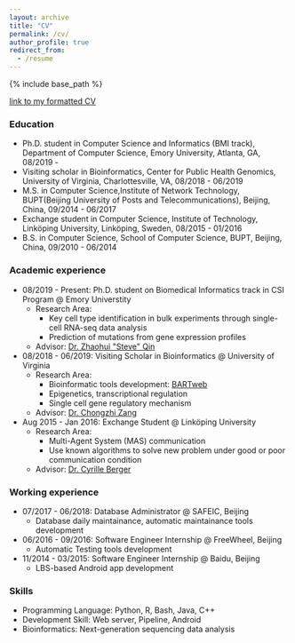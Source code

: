 ```yaml
---
layout: archive 
title: "CV"
permalink: /cv/
author_profile: true
redirect_from:
  - /resume
---
```


{% include base_path %}

[link to my formatted CV](https://drive.google.com/file/d/1CnKTv1poVFX6gbRMriEv7VhfJtkGI64U/view?usp=sharing)

### Education

* Ph.D. student in Computer Science and Informatics (BMI track), Department of Computer Science, Emory University, Atlanta, GA, 08/2019 -
* Visiting scholar in Bioinformatics, Center for Public Health Genomics, University of Virginia, Charlottesville, VA, 08/2018 - 06/2019
* M.S. in Computer Science,Institute of Network Technology, BUPT(Beijing University of Posts and Telecommunications), Beijing, China, 09/2014 - 06/2017
* Exchange student in Computer Science, Institute of Technology, Linköping University, Linköping, Sweden, 08/2015 - 01/2016
* B.S. in Computer Science, School of Computer Science, BUPT, Beijing, China, 09/2010 - 06/2014

### Academic experience
* 08/2019 - Present: Ph.D. student on Biomedical Informatics track in CSI Program @ Emory Universtity
  * Research Area:
    * Key cell type identification in bulk experiments through single-cell RNA-seq data analysis
    * Prediction of mutations from gene expression profiles
  * Advisor: [Dr. Zhaohui "Steve" Qin](https://www.sph.emory.edu/faculty/profile/#!ZQIN4)
* 08/2018 - 06/2019: Visiting Scholar in Bioinformatics @ University of Virginia
  * Research Area: 
    * Bioinformatic tools development: [BARTweb](http://bartweb.org/)
    * Epigenetics, transcriptional regulation
    * Single cell gene regulatory mechanism
  * Advisor: [Dr. Chongzhi Zang](http://faculty.virginia.edu/zanglab/people.htm)
* Aug 2015 - Jan 2016: Exchange Student @ Linköping University
  * Research Area:
    * Multi-Agent System (MAS) communication
    * Use known algorithms to solve new problem under good or poor communication condition
  * Advisor: [Dr. Cyrille Berger](https://www.ida.liu.se/divisions/aiics/people.en.shtml)

### Working experience
* 07/2017 - 06/2018: Database Administrator @ SAFEIC, Beijing
  * Database daily maintainance, automatic maintainance tools development
* 06/2016 - 09/2016: Software Engineer Internship @ FreeWheel, Beijing
  * Automatic Testing tools development
* 11/2014 - 03/2015: Software Engineer Internship @ Baidu, Beijing
  * LBS-based Android app development

### Skills
* Programming Language: Python, R, Bash, Java, C++
* Development Skill: Web server, Pipeline, Android
* Bioinformatics: Next-generation sequencing data analysis 
